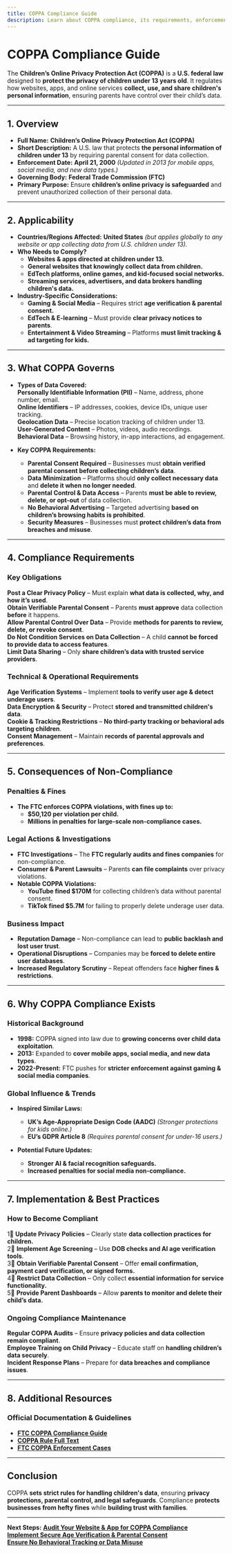 ```yaml
---
title: COPPA Compliance Guide
description: Learn about COPPA compliance, its requirements, enforcement, and best practices for protecting children's privacy online.
---
```


# COPPA Compliance Guide
The **Children’s Online Privacy Protection Act (COPPA)** is a **U.S. federal law** designed to **protect the privacy of children under 13 years old**. It regulates how websites, apps, and online services **collect, use, and share children's personal information**, ensuring parents have control over their child’s data.

---

## 1. Overview
- **Full Name:** **Children’s Online Privacy Protection Act (COPPA)**  
- **Short Description:** A U.S. law that protects **the personal information of children under 13** by requiring parental consent for data collection.  
- **Enforcement Date:** **April 21, 2000** *(Updated in 2013 for mobile apps, social media, and new data types.)*  
- **Governing Body:** **Federal Trade Commission (FTC)**  
- **Primary Purpose:** Ensure **children’s online privacy is safeguarded** and prevent unauthorized collection of their personal data.  

---

## 2. Applicability
- **Countries/Regions Affected:** **United States** *(but applies globally to any website or app collecting data from U.S. children under 13).*  
- **Who Needs to Comply?**  
  - **Websites & apps directed at children under 13.**  
  - **General websites that knowingly collect data from children.**  
  - **EdTech platforms, online games, and kid-focused social networks.**  
  - **Streaming services, advertisers, and data brokers handling children's data.**  
- **Industry-Specific Considerations:**  
  - **Gaming & Social Media** – Requires strict **age verification & parental consent.**  
  - **EdTech & E-learning** – Must provide **clear privacy notices to parents**.  
  - **Entertainment & Video Streaming** – Platforms **must limit tracking & ad targeting for kids.**  

---

## 3. What COPPA Governs
- **Types of Data Covered:**  
   **Personally Identifiable Information (PII)** – Name, address, phone number, email.  
   **Online Identifiers** – IP addresses, cookies, device IDs, unique user tracking.  
   **Geolocation Data** – Precise location tracking of children under 13.  
   **User-Generated Content** – Photos, videos, audio recordings.  
   **Behavioral Data** – Browsing history, in-app interactions, ad engagement.  

- **Key COPPA Requirements:**  
  - **Parental Consent Required** – Businesses must **obtain verified parental consent before collecting children’s data**.  
  - **Data Minimization** – Platforms should **only collect necessary data** and **delete it when no longer needed**.  
  - **Parental Control & Data Access** – Parents **must be able to review, delete, or opt-out** of data collection.  
  - **No Behavioral Advertising** – Targeted advertising **based on children’s browsing habits is prohibited**.  
  - **Security Measures** – Businesses must **protect children’s data from breaches and misuse**.  

---

## 4. Compliance Requirements
### Key Obligations
 **Post a Clear Privacy Policy** – Must explain **what data is collected, why, and how it’s used**.  
 **Obtain Verifiable Parental Consent** – Parents **must approve** data collection **before** it happens.  
 **Allow Parental Control Over Data** – Provide **methods for parents to review, delete, or revoke consent**.  
 **Do Not Condition Services on Data Collection** – A child **cannot be forced to provide data to access features**.  
 **Limit Data Sharing** – Only **share children’s data with trusted service providers**.  

### Technical & Operational Requirements
 **Age Verification Systems** – Implement **tools to verify user age & detect underage users**.  
 **Data Encryption & Security** – Protect **stored and transmitted children's data**.  
 **Cookie & Tracking Restrictions** – **No third-party tracking or behavioral ads targeting children**.  
 **Consent Management** – Maintain **records of parental approvals and preferences**.  

---

## 5. Consequences of Non-Compliance
### Penalties & Fines
- **The FTC enforces COPPA violations, with fines up to:**  
  - **$50,120 per violation per child.**  
  - **Millions in penalties for large-scale non-compliance cases.**  

### Legal Actions & Investigations
- **FTC Investigations** – The **FTC regularly audits and fines companies** for non-compliance.  
- **Consumer & Parent Lawsuits** – Parents **can file complaints** over privacy violations.  
- **Notable COPPA Violations:**  
  - **YouTube fined $170M** for collecting children’s data without parental consent.  
  - **TikTok fined $5.7M** for failing to properly delete underage user data.  

### Business Impact
- **Reputation Damage** – Non-compliance can lead to **public backlash and lost user trust**.  
- **Operational Disruptions** – Companies may be **forced to delete entire user databases**.  
- **Increased Regulatory Scrutiny** – Repeat offenders face **higher fines & restrictions**.  

---

## 6. Why COPPA Compliance Exists
### Historical Background
- **1998:** COPPA signed into law due to **growing concerns over child data exploitation**.  
- **2013:** Expanded to **cover mobile apps, social media, and new data types**.  
- **2022-Present:** FTC pushes for **stricter enforcement against gaming & social media companies**.  

### Global Influence & Trends
- **Inspired Similar Laws:**  
  - **UK’s Age-Appropriate Design Code (AADC)** *(Stronger protections for kids online.)*  
  - **EU’s GDPR Article 8** *(Requires parental consent for under-16 users.)*  

- **Potential Future Updates:**  
  - **Stronger AI & facial recognition safeguards.**  
  - **Increased penalties for social media non-compliance.**  

---

## 7. Implementation & Best Practices
### How to Become Compliant
1⃣ **Update Privacy Policies** – Clearly state **data collection practices for children.**  
2⃣ **Implement Age Screening** – Use **DOB checks and AI age verification tools**.  
3⃣ **Obtain Verifiable Parental Consent** – Offer **email confirmation, payment card verification, or signed forms.**  
4⃣ **Restrict Data Collection** – Only collect **essential information for service functionality.**  
5⃣ **Provide Parent Dashboards** – Allow **parents to monitor and delete their child’s data.**  

### Ongoing Compliance Maintenance
 **Regular COPPA Audits** – Ensure **privacy policies and data collection remain compliant**.  
 **Employee Training on Child Privacy** – Educate staff on **handling children’s data securely**.  
 **Incident Response Plans** – Prepare for **data breaches and compliance issues**.  

---

## 8. Additional Resources
### Official Documentation & Guidelines
- **[ FTC COPPA Compliance Guide](https://www.ftc.gov/business-guidance/resources/complying-coppa-frequently-asked-questions)**  
- **[ COPPA Rule Full Text](https://www.ecfr.gov/current/title-16/chapter-I/subchapter-C/part-312)**  
- **[ FTC COPPA Enforcement Cases](https://www.ftc.gov/news-events/media-resources/protecting-consumer-privacy/kids-privacy-coppa)**  

---

## Conclusion
COPPA **sets strict rules for handling children's data**, ensuring **privacy protections, parental control, and legal safeguards**. Compliance **protects businesses from hefty fines** while **building trust with families**.

---

 **Next Steps:**
 **[Audit Your Website & App for COPPA Compliance](#)**  
 **[Implement Secure Age Verification & Parental Consent](#)**  
 **[Ensure No Behavioral Tracking or Data Misuse](#)**  

